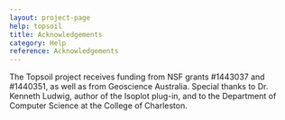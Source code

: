 ```yaml
---
layout: project-page
help: topsoil
title: Acknowledgements
category: Help
reference: Acknowledgements
---
```


The Topsoil project receives funding from NSF grants #1443037 and #1440351, as well as from Geoscience Australia. Special thanks to Dr. Kenneth Ludwig, author of the Isoplot plug-in, and to the Department of Computer Science at the College of Charleston.
